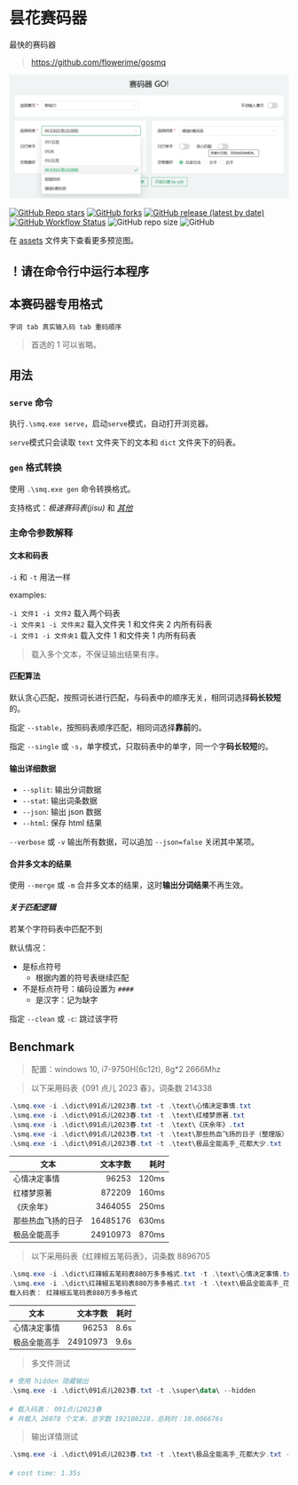 # 昙花赛码器

最快的赛码器

> https://github.com/flowerime/gosmq

![](assets/preview-serve.png)

[![GitHub Repo stars](https://img.shields.io/github/stars/flowerime/gosmq)](https://github.com/flowerime/gosmq/stargazers)
[![GitHub forks](https://img.shields.io/github/forks/flowerime/gosmq)](https://github.com/flowerime/gosmq/network/members)
[![GitHub release (latest by date)](https://img.shields.io/github/v/release/flowerime/gosmq)](https://github.com/flowerime/gosmq/releases)
[![GitHub Workflow Status](https://img.shields.io/github/actions/workflow/status/flowerime/gosmq/build.yml)](https://github.com/flowerime/gosmq/actions/workflows/build.yml)
![GitHub repo size](https://img.shields.io/github/repo-size/flowerime/gosmq)
![GitHub](https://img.shields.io/github/license/flowerime/gosmq)

在 [assets](./assets) 文件夹下查看更多预览图。

## ！请在命令行中运行本程序

## 本赛码器专用格式

`字词 tab 真实输入码 tab 重码顺序`

> 首选的 1 可以省略。

## **用法**

### `serve` 命令

执行`.\smq.exe serve`，启动`serve`模式，自动打开浏览器。

`serve`模式只会读取 `text` 文件夹下的文本和 `dict` 文件夹下的码表。

### `gen` 格式转换

使用 `.\smq.exe gen` 命令转换格式。

支持格式：_极速赛码表(jisu)_ 和 [_其他_](https://github.com/flowerime/rose)

### 主命令参数解释

#### 文本和码表

`-i` 和 `-t` 用法一样

examples:

`-i 文件1 -i 文件2` 载入两个码表  
`-i 文件夹1 -i 文件夹2` 载入文件夹 1 和文件夹 2 内所有码表  
`-i 文件1 -i 文件夹1` 载入文件 1 和文件夹 1 内所有码表

> 载入多个文本，不保证输出结果有序。

#### 匹配算法

默认贪心匹配，按照词长进行匹配，与码表中的顺序无关，相同词选择**码长较短**的。

指定 `--stable`，按照码表顺序匹配，相同词选择**靠前**的。

指定 `--single` 或 `-s`，单字模式，只取码表中的单字，同一个字**码长较短**的。

#### 输出详细数据

- `--split`: 输出分词数据
- `--stat`: 输出词条数据
- `--json`: 输出 json 数据
- `--html`: 保存 html 结果

`--verbose` 或 `-v` 输出所有数据，可以追加 `--json=false` 关闭其中某项。

#### 合并多文本的结果

使用 `--merge` 或 `-m` 合并多文本的结果，这时**输出分词结果**不再生效。

<!-- ### 示例 -->

#### _关于匹配逻辑_

若某个字符码表中匹配不到

默认情况：

- 是标点符号
  - 根据内置的符号表继续匹配
- 不是标点符号：编码设置为 `####`
  - 是汉字：记为缺字

指定 `--clean` 或 `-c`: 跳过该字符

## Benchmark

> 配置：windows 10, i7-9750H(6c12t), 8g\*2 2666Mhz

> 以下采用码表《091 点儿 2023 春》，词条数 214338

```powershell
.\smq.exe -i .\dict\091点儿2023春.txt -t .\text\心情决定事情.txt
.\smq.exe -i .\dict\091点儿2023春.txt -t .\text\红楼梦原著.txt
.\smq.exe -i .\dict\091点儿2023春.txt -t .\text\《庆余年》.txt
.\smq.exe -i .\dict\091点儿2023春.txt -t .\text\那些热血飞扬的日子（整理版）.txt
.\smq.exe -i .\dict\091点儿2023春.txt -t .\text\极品全能高手_花都大少.txt
```

| 文本               | 文本字数 |  耗时 |
| ------------------ | -------: | ----: |
| 心情决定事情       |    96253 | 120ms |
| 红楼梦原著         |   872209 | 160ms |
| 《庆余年》         |  3464055 | 250ms |
| 那些热血飞扬的日子 | 16485176 | 630ms |
| 极品全能高手       | 24910973 | 870ms |

> 以下采用码表《红辣椒五笔码表》，词条数 8896705

```powershell
.\smq.exe -i .\dict\红辣椒五笔码表880万多多格式.txt -t .\text\心情决定事情.txt
.\smq.exe -i .\dict\红辣椒五笔码表880万多多格式.txt -t .\text\极品全能高手_花都大少.txt
载入码表： 红辣椒五笔码表880万多多格式
```

| 文本         | 文本字数 | 耗时 |
| ------------ | -------: | ---: |
| 心情决定事情 |    96253 | 8.6s |
| 极品全能高手 | 24910973 | 9.6s |

> 多文件测试

```powershell
# 使用 hidden 隐藏输出
.\smq.exe -i .\dict\091点儿2023春.txt -t .\super\data\ --hidden

# 载入码表： 091点儿2023春
# 共载入 26078 个文本，总字数 192108228，总耗时：10.006676s
```

> 输出详情测试

```powershell
.\smq.exe -i .\dict\091点儿2023春.txt -t .\text\极品全能高手_花都大少.txt -v

# cost time: 1.35s
```
